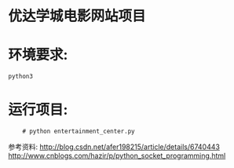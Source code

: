 # 优达学城电影网站项目

# 环境要求:
	python3

# 运行项目:
```shell
	# python entertainment_center.py

```

参考资料:
http://blog.csdn.net/afer198215/article/details/6740443
http://www.cnblogs.com/hazir/p/python_socket_programming.html
